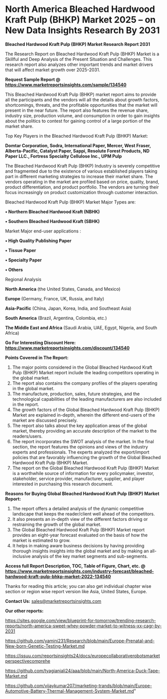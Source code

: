 # North America Bleached Hardwood Kraft Pulp (BHKP) Market 2025 – on New Data Insights Research By 2031

<strong>Bleached Hardwood Kraft Pulp (BHKP) Market Research Report 2031</strong>

The Research Report on Bleached Hardwood Kraft Pulp (BHKP) Market is a Skillful and Deep Analysis of the Present Situation and Challenges. This research report also analyzes other important trends and market drivers that will affect market growth over 2025-2031.

<strong>Request Sample Report @ <a href=https://www.marketreportsinsights.com/sample/134540>https://www.marketreportsinsights.com/sample/134540</a></strong>

This Bleached Hardwood Kraft Pulp (BHKP) market report aims to provide all the participants and the vendors will all the details about growth factors, shortcomings, threats, and the profitable opportunities that the market will present in the near future. The report also features the revenue share, industry size, production volume, and consumption in order to gain insights about the politics to contest for gaining control of a large portion of the market share.

Top Key Players in the Bleached Hardwood Kraft Pulp (BHKP) Market:

<strong>Domtar Corporation, Sodra, International Paper, Mercer, West Fraser, Alberta-Pacific, Catalyst Paper, Sappi, Resolute Forest Products, ND Paper LLC., Fortress Specialty Cellulose Inc., UPM Pulp</strong>

The Bleached Hardwood Kraft Pulp (BHKP) Industry is severely competitive and fragmented due to the existence of various established players taking part in different marketing strategies to increase their market share. The vendors operating in the market are profiled based on price, quality, brand, product differentiation, and product portfolio. The vendors are turning their focus increasingly on product customization through customer interaction.

Bleached Hardwood Kraft Pulp (BHKP) Market Major Types are:

<strong>• Northern Bleached Hardwood Kraft (NBHK)

• Southern Bleached Hardwood Kraft (SBHK)</strong>

Market Major end-user applications :

<strong>• High Quality Publishing Paper

• Tissue Paper

• Specialty Paper

• Others</strong>

Regional Analysis

</u><strong><b>North America</b></strong> (the United States, Canada, and Mexico)

<strong><b>Europe </b></strong>(Germany, France, UK, Russia, and Italy)

<strong><b>Asia-Pacific</b></strong> (China, Japan, Korea, India, and Southeast Asia)

<strong><b>South America</b></strong> (Brazil, Argentina, Colombia, etc.)

<strong><b>The Middle East and Africa</b></strong> (Saudi Arabia, UAE, Egypt, Nigeria, and South Africa)

<strong>Go For Interesting Discount Here: <a href=https://www.marketreportsinsights.com/discount/134540>https://www.marketreportsinsights.com/discount/134540</a></strong>

<strong>Points Covered in The Report:</strong>
<ol>
  <li>The major points considered in the Global Bleached Hardwood Kraft Pulp (BHKP) Market report include the leading competitors operating in the global market.</li>
  <li>The report also contains the company profiles of the players operating in the global market.</li>
  <li>The manufacture, production, sales, future strategies, and the technological capabilities of the leading manufacturers are also included in the report.</li>
  <li>The growth factors of the Global Bleached Hardwood Kraft Pulp (BHKP) Market are explained in-depth, wherein the different end-users of the market are discussed precisely.</li>
  <li>The report also talks about the key application areas of the global market, thereby providing an accurate description of the market to the readers/users.</li>
  <li>The report incorporates the SWOT analysis of the market. In the final section, the report features the opinions and views of the industry experts and professionals. The experts analyzed the export/import policies that are favorably influencing the growth of the Global Bleached Hardwood Kraft Pulp (BHKP) Market.</li>
  <li>The report on the Global Bleached Hardwood Kraft Pulp (BHKP) Market is a worthwhile source of information for every policymaker, investor, stakeholder, service provider, manufacturer, supplier, and player interested in purchasing this research document.</li>
</ol>
<strong>Reasons for Buying Global Bleached Hardwood Kraft Pulp (BHKP) Market Report:</strong>

<ol>
  <li>The report offers a detailed analysis of the dynamic competitive landscape that keeps the reader/client well ahead of the competitors.</li>
  <li>It also presents an in-depth view of the different factors driving or restraining the growth of the global market.</li>
  <li>The Global Bleached Hardwood Kraft Pulp (BHKP) Market report provides an eight-year forecast evaluated on the basis of how the market is estimated to grow.</li>
  <li>It helps in making aware business decisions by having providing thorough insights insights into the global market and by making an all-inclusive analysis of the key market segments and sub-segments.</li>
</ol>
<strong>Access full Report Description, TOC, Table of Figure, Chart, etc. @ <a href=https://www.marketreportsinsights.com/industry-forecast/bleached-hardwood-kraft-pulp-bhkp-market-2022-134540>https://www.marketreportsinsights.com/industry-forecast/bleached-hardwood-kraft-pulp-bhkp-market-2022-134540</a></strong>


Thanks for reading this article; you can also get individual chapter wise section or region wise report version like Asia, United States, Europe.

<strong>Contact Us:</strong>
sales@marketreportsinsights.com

<strong>Our other reports:</strong>

<a href=https://sites.google.com/view/blueprint-for-tomorrow/trending-research-reports/north-america-sweet-whey-powder-market-to-witness-xx-cagr-by-2031>https://sites.google.com/view/blueprint-for-tomorrow/trending-research-reports/north-america-sweet-whey-powder-market-to-witness-xx-cagr-by-2031</a>

<a href=https://github.com/yamini231/Research/blob/main/Europe-Prenatal-and-New-born-Genetic-Testing-Market.md>https://github.com/yamini231/Research/blob/main/Europe-Prenatal-and-New-born-Genetic-Testing-Market.md</a>

<a href=https://issuu.com/reportsinsights24/docs/europecollaborativerobotsmarketperspectivecomprehe>https://issuu.com/reportsinsights24/docs/europecollaborativerobotsmarketperspectivecomprehe</a>

<a href=https://github.com/tyagianjali24/aaa/blob/main/North-America-Duck-Tape-Market.md>https://github.com/tyagianjali24/aaa/blob/main/North-America-Duck-Tape-Market.md</a>

<a href=https://github.com/vijaykumar207/marketing-trands/blob/main/Europe-Automotive-Battery-Thermal-Management-System-Market.md>https://github.com/vijaykumar207/marketing-trands/blob/main/Europe-Automotive-Battery-Thermal-Management-System-Market.md</a>"
